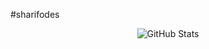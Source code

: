 #sharifodes
<p align="center">
  <img src="https://github-readme-stats.vercel.app/api/top-langs/?username=sharif-codes
&layout=compact&theme=radical" alt="GitHub Stats">
</p>
